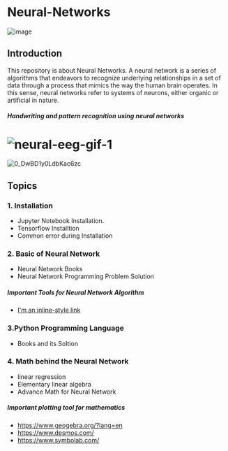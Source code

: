 # Neural-Networks
![image](https://user-images.githubusercontent.com/59665707/125411323-a1669980-e3df-11eb-8cae-95a9debcd77f.png)




## Introduction

This repository is about Neural Networks. A neural network is a series of algorithms that endeavors to recognize underlying relationships in a set of data through a process that mimics the way the human brain operates. In this sense, neural networks refer to systems of neurons, either organic or artificial in nature.
##### Handwriting and pattern recognition using neural networks
# ![neural-eeg-gif-1](https://user-images.githubusercontent.com/59665707/125409056-58ade100-e3dd-11eb-8e9a-919f9f7554db.gif)
![0_DwBD1y0LdbKac6zc](https://user-images.githubusercontent.com/59665707/125409591-da057380-e3dd-11eb-90d8-2e0ab5412b46.gif)

## Topics
### 1. Installation
+ Jupyter Notebook Installation.
+ Tensorflow Installtion
+ Common error during Installation 

### 2. Basic of Neural Network
+ Neural Network Books
+ Neural Network Programming Problem Solution
##### Important Tools for Neural Network Algorithm

+ [I'm an inline-style link](https://playground.tensorflow.org/#activation=tanh&batchSize=10&dataset=circle&regDataset=reg-plane&learningRate=0.03&regularizationRate=0&noise=0&networkShape=4,2&seed=0.53454&showTestData=false&discretize=false&percTrainData=50&x=true&y=true&xTimesY=false&xSquared=false&ySquared=false&cosX=false&sinX=false&cosY=false&sinY=false&collectStats=false&problem=classification&initZero=false&hideText=false)

### 3.Python Programming Language
+  Books and its Soltion

### 4. Math behind the Neural Network
+ linear regression
+ Elementary linear algebra
+ Advance Math for Neural Network
##### Important plotting tool for mathematics
+ https://www.geogebra.org/?lang=en
+ https://www.desmos.com/
+ https://www.symbolab.com/







